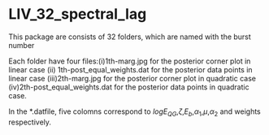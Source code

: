 # LIV_32_spectral_lag
This package are consists of 32 folders, which are named with the burst number

Each folder have four files:(i)1th-marg.jpg for the posterior corner plot in linear case (ii) 1th-post_equal_weights.dat for the posterior data points in linear case (iii)2th-marg.jpg for the posterior corner plot in quadratic case (iv)2th-post_equal_weights.dat for the posterior data points in quadratic case.

In the  *.datfile,  five colomns  correspond to $logE_{QG}$,$\zeta$,$E_b$,$\alpha_1$,$\mu$,$\alpha_2$ and weights respectively.
